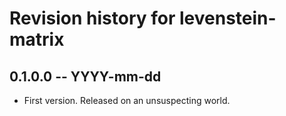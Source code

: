 # Revision history for levenstein-matrix

## 0.1.0.0  -- YYYY-mm-dd

* First version. Released on an unsuspecting world.

